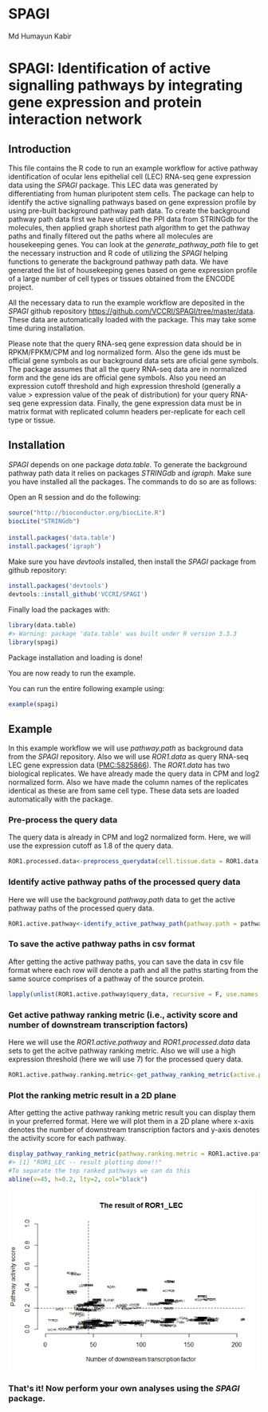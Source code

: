SPAGI
================
Md Humayun Kabir

<!-- README.md is generated from README.Rmd -->
SPAGI: Identification of active signalling pathways by integrating gene expression and protein interaction network
==================================================================================================================

Introduction
------------

This file contains the R code to run an example workflow for active pathway identification of ocular lens epithelial cell (LEC) RNA-seq gene expression data using the *SPAGI* package. This LEC data was generated by differentiating from human pluripotent stem cells. The package can help to identify the active signalling pathways based on gene expression profile by using pre-built background pathway path data. To create the background pathway path data first we have utilized the PPI data from STRINGdb for the molecules, then applied graph shortest path algorithm to get the pathway paths and finally filtered out the paths where all molecules are housekeeping genes. You can look at the *generate\_pathway\_path* file to get the necessary instruction and R code of utilizing the *SPAGI* helping functions to generate the background pathway path data. We have generated the list of housekeeping genes based on gene expression profile of a large number of cell types or tissues obtained from the ENCODE project.

All the necessary data to run the example workflow are deposited in the *SPAGI* github repository <https://github.com/VCCRI/SPAGI/tree/master/data>. These data are automatically loaded with the package. This may take some time during installation.

Please note that the query RNA-seq gene expression data should be in RPKM/FPKM/CPM and log normalized form. Also the gene ids must be official gene symbols as our background data sets are oficial gene symbols. The package assumes that all the query RNA-seq data are in normalized form and the gene ids are official gene symbols. Also you need an expression cutoff threshold and high expression threshold (generally a value &gt; expression value of the peak of distribution) for your query RNA-seq gene expression data. Finally, the gene expression data must be in matrix format with replicated column headers per-replicate for each cell type or tissue.

Installation
------------

*SPAGI* depends on one package *data.table*. To generate the background pathway path data it relies on packages *STRINGdb* and *igraph*. Make sure you have installed all the packages. The commands to do so are as follows:

Open an R session and do the following:

``` r
source("http://bioconductor.org/biocLite.R")
biocLite("STRINGdb")

install.packages('data.table')
install.packages('igraph')
```

Make sure you have *devtools* installed, then install the *SPAGI* package from github repository:

``` r
install.packages('devtools')
devtools::install_github('VCCRI/SPAGI')
```

Finally load the packages with:

``` r
library(data.table)
#> Warning: package 'data.table' was built under R version 3.3.3
library(spagi)
```

Package installation and loading is done!

You are now ready to run the example.

You can run the entire following example using:

``` r
example(spagi)
```

Example
-------

In this example workflow we will use *pathway.path* as background data from the *SPAGI* repository. Also we will use *ROR1.data* as query RNA-seq LEC gene expression data ([PMC:5825866](https://www.ncbi.nlm.nih.gov/pmc/articles/PMC5825866/)). The *ROR1.data* has two biological replicates. We have already made the query data in CPM and log2 normalized form. Also we have made the column names of the replicates identical as these are from same cell type. These data sets are loaded automatically with the package.

### Pre-process the query data

The query data is already in CPM and log2 normalized form. Here, we will use the expression cutoff as 1.8 of the query data.

``` r
ROR1.processed.data<-preprocess_querydata(cell.tissue.data = ROR1.data, exp.cutoff.th = 1.8)
```

### Identify active pathway paths of the processed query data

Here we will use the background *pathway.path* data to get the active pathway paths of the processed query data.

``` r
ROR1.active.pathway<-identify_active_pathway_path(pathway.path = pathway.path, processed.query.data = ROR1.processed.data)
```

### To save the active pathway paths in csv format

After getting the active pathway paths, you can save the data in csv file format where each row will denote a path and all the paths starting from the same source comprises of a pathway of the source protein.

``` r
lapply(unlist(ROR1.active.pathway$query_data, recursive = F, use.names = F), write, "ROR1.active.pathway.csv", append=T, ncolumns=10)
```

### Get active pathway ranking metric (i.e., activity score and number of downstream transcription factors)

Here we will use the *ROR1.active.pathway* and *ROR1.processed.data* data sets to get the acitve pathway ranking metric. Also we will use a high expression threshold (here we will use 7) for the processed query data.

``` r
ROR1.active.pathway.ranking.metric<-get_pathway_ranking_metric(active.pathway.path = ROR1.active.pathway, processed.query.data = ROR1.processed.data, high.exp.th = 7)
```

### Plot the ranking metric result in a 2D plane

After getting the active pathway ranking metric result you can display them in your preferred format. Here we will plot them in a 2D plane where x-axis denotes the number of downstream transcription factors and y-axis denotes the activity score for each pathway.

``` r
display_pathway_ranking_metric(pathway.ranking.metric = ROR1.active.pathway.ranking.metric)
#> [1] "ROR1_LEC -- result plotting done!!"
#To separate the top ranked pathways we can do this
abline(v=45, h=0.2, lty=2, col="black")
```

![](README-unnamed-chunk-10-1.png)

### That's it! Now perform your own analyses using the *SPAGI* package.
